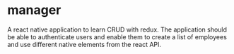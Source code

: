 # manager
A react native application to learn CRUD with redux. The application should be able to authenticate users and enable them to create a list of employees and use different native elements from the react API.
